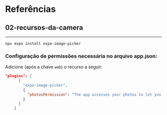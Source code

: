 # Referências

## 02-recursos-da-camera

---

`npx expo install expo-image-picker`

### Configuração de permissões necessária no arquivo app.json:

Adicione (após a chave `web`) o recurso a seguir:

```json
"plugins": [
      [
        "expo-image-picker",
        {
          "photosPermission": "The app accesses your photos to let you share them with your friends."
        }
      ]
    ]
```
